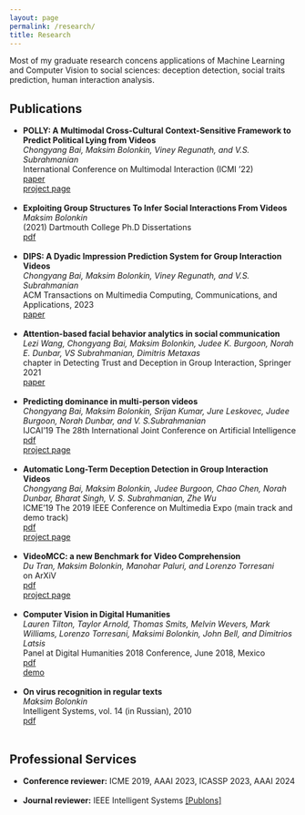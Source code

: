 ```yaml
---
layout: page
permalink: /research/
title: Research
---
```


Most of my graduate research concens applications of Machine Learning and Computer Vision to social sciences: deception detection, social traits prediction, human interaction analysis.

<h2>Publications</h2>
<ul>
	<li>
		<b>POLLY: A Multimodal Cross-Cultural Context-Sensitive Framework to Predict Political Lying from Videos</b><br>
		<i>Chongyang Bai, Maksim Bolonkin, Viney Regunath, and V.S. Subrahmanian</i><br>
		International Conference on Multimodal Interaction (ICMI ’22)<br>
		<a href="https://dl.acm.org/doi/10.1145/3536221.3556617"><div class="color-button">paper</div></a><a href="https://sites.northwestern.edu/nsail/projects/video-deception/"><div class="color-button">project page</div></a>
	</li><br>
	<li>
		<b>Exploiting Group Structures To Infer Social Interactions From Videos</b><br>
		<i>Maksim Bolonkin</i><br>
		(2021) Dartmouth College Ph.D Dissertations<br>
		<a href="https://digitalcommons.dartmouth.edu/dissertations/82"><div class="color-button">pdf</div></a>
	</li><br>
	<li>
		<b>DIPS: A Dyadic Impression Prediction System for Group Interaction Videos</b><br>
		<i>Chongyang Bai, Maksim Bolonkin, Viney Regunath, and V.S. Subrahmanian</i><br>
		ACM Transactions on Multimedia Computing, Communications, and Applications, 2023<br>
		<a href="https://dl.acm.org/doi/10.1145/3532865"><div class="color-button">paper</div></a>
	</li><br>
	<li>
		<b>Attention-based facial behavior analytics in social communication</b><br>
		<i>Lezi Wang, Chongyang Bai, Maksim Bolonkin, Judee K. Burgoon, Norah E. Dunbar, VS Subrahmanian, Dimitris Metaxas</i><br>
		chapter in Detecting Trust and Deception in Group Interaction, Springer 2021<br>
		<a href="https://link.springer.com/chapter/10.1007/978-3-030-54383-9_7"><div class="color-button">paper</div></a>
	</li><br>
	<li>
		<b>Predicting dominance in multi-person videos</b><br>
		<i>Chongyang Bai, Maksim Bolonkin, Srijan Kumar, Jure Leskovec, Judee Burgoon, Norah Dunbar, and V. S.Subrahmanian</i><br>
		IJCAI’19 The 28th International Joint Conference on Artificial Intelligence<br>
		<a href="https://www.ijcai.org/proceedings/2019/0645.pdf"><div class="color-button">pdf</div></a><a href="https://cs.dartmouth.edu/~cy/dom/"><div class="color-button">project page</div></a>
	</li><br>
	<li>
		<b>Automatic Long-Term Deception Detection in Group Interaction Videos</b><br>
		<i>Chongyang Bai, Maksim Bolonkin, Judee Burgoon, Chao Chen, Norah Dunbar, Bharat Singh, V. S. Subrahmanian, Zhe Wu</i><br>
		ICME’19 The 2019 IEEE Conference on Multimedia Expo (main track and demo track)<br>
		<a href="./pdf/Automatic_Long-Term_Deception_Detection_in_Group_Interaction_Videos.pdf"><div class="color-button">pdf</div></a><a href="./liar-or-not/demo/"><div class="color-button">project page</div></a>
	</li><br>
	<li>
		<b>VideoMCC: a new Benchmark for Video Comprehension</b><br>
		<i>Du Tran, Maksim Bolonkin, Manohar Paluri, and Lorenzo Torresani</i><br>
		on ArXiV<br>
		<a href="https://arxiv.org/abs/1606.07373"><div class="color-button">pdf</div></a><a href="https://www.videomcc.org/"><div class="color-button">project page</div></a>
	</li><br>
	<li>
		<b>Computer Vision in Digital Humanities</b><br>
		<i>Lauren Tilton,  Taylor Arnold,  Thomas  Smits,  Melvin Wevers,  Mark Williams,  Lorenzo Torresani,  Maksimi Bolonkin, John Bell, and Dimitrios Latsis</i><br>
		Panel at Digital Humanities 2018 Conference, June 2018, Mexico<br>
		<a href="https://dh2018.adho.org/en/computer-vision-in-dh"><div class="color-button">pdf</div></a><a href="./knight/presentation/"><div class="color-button">demo</div></a>
	</li><br>
	<li>
		<b>On virus recognition in regular texts</b><br>
		<i>Maksim Bolonkin</i><br>
		Intelligent Systems, vol. 14 (in Russian), 2010<br>
		<a href="http://intsys.msu.ru/magazine/archive/v14(1-4)/bolonkin-299-318.pdf"><div class="color-button">pdf</div></a>
	</li><br>
</ul>

<!-- <h2>Research Projects</h2>
<ul>
	<li>
		<b>Project title</b><br>
		University, Duration<br>
		<i>Other details such as advisor's name may go here</i><br>
		<a href=""><div class="color-button">report</div></a><a href=""><div class="color-button">code</div></a>
	</li><br>
	<li>
		<b>Project title</b><br>
		University, Duration<br>
		<i>Other details such as advisor's name may go here</i><br>
		<a href=""><div class="color-button">report</div></a><a href=""><div class="color-button">code</div></a>
	</li><br>
</ul> -->

<!-- <h2>Research Implementations</h2>
<ul>
	<li>
		<b>Title #1</b>: Brief description of this research implementation.<br>
		<a href=""><div class="color-button">paper</div></a><a href=""><div class="color-button">report</div></a><a href=""><div class="color-button">code</div></a>
	</li><br>
	<li>
		<b>Title #2</b>: Brief description of this research implementation.<br>
		<a href=""><div class="color-button">paper</div></a><a href=""><div class="color-button">report</div></a><a href=""><div class="color-button">code</div></a>
	</li><br>
</ul> -->

<h2>Professional Services</h2>
<ul>
<li> 	<b>Conference reviewer:</b> ICME 2019, AAAI 2023, ICASSP 2023, AAAI 2024 </li><br>
<li>  <b>Journal reviewer:</b> IEEE Intelligent Systems <a href="https://publons.com/researcher/3896853/maksim-bolonkin/">[Publons]</a></li><br>
</ul>